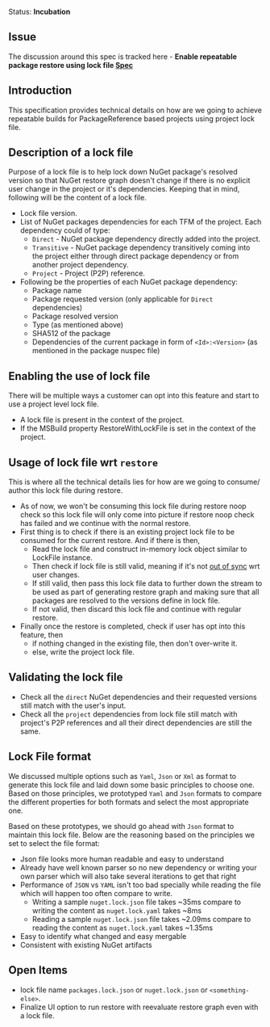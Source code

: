Status: **Incubation**

## Issue

The discussion around this spec is tracked here - **Enable repeatable package restore using lock file [Spec](https://github.com/NuGet/Home/wiki/Enable-repeatable-package-restore-using-lock-file)** 

## Introduction

This specification provides technical details on how are we going to achieve repeatable builds for PackageReference based projects using project lock file.

## Description of a lock file

Purpose of a lock file is to help lock down NuGet package's resolved version so that NuGet restore graph doesn't change if there is no explicit user change in the project or it's dependencies. Keeping that in mind, following will be the content of a lock file.

* Lock file version.
* List of NuGet packages dependencies for each TFM of the project. Each dependency could of type:
  * `Direct` - NuGet package dependency directly added into the project.
  * `Transitive` - NuGet package dependency transitively coming into the project either through direct package dependency or from another project dependency.
  * `Project` - Project (P2P) reference.
* Following be the properties of each NuGet package dependency:
  * Package name
  * Package requested version (only applicable for `Direct` dependencies)
  * Package resolved version
  * Type (as mentioned above)
  * SHA512 of the package
  * Dependencies of the current package in form of `<Id>:<Version>` (as mentioned in the package nuspec file)

## Enabling the use of lock file

There will be multiple ways a customer can opt into this feature and start to use a project level lock file.

* A lock file is present in the context of the project.
* If the MSBuild property RestoreWithLockFile is set in the context of the project.

## Usage of lock file wrt `restore`

This is where all the technical details lies for how are we going to consume/ author this lock file during restore.

* As of now, we won't be consuming this lock file during restore noop check so this lock file will only come into picture if restore noop check has failed and we continue with the normal restore.
* First thing is to check if there is an existing project lock file to be consumed for the current restore. And if there is then,
  * Read the lock file and construct in-memory lock object similar to LockFile instance.
  * Then check if lock file is still valid, meaning if it's not [out of sync](https://github.com/NuGet/Home/wiki/Enable-repeatable-package-restore-using-lock-file#out-of-sync) wrt user changes.
  * If still valid, then pass this lock file data to further down the stream to be used as part of generating restore graph and making sure that all packages are resolved to the versions define in lock file.
  * If not valid, then discard this lock file and continue with regular restore.
* Finally once the restore is completed, check if user has opt into this feature, then
  * if nothing changed in the existing file, then don't over-write it.
  * else, write the project lock file.

## Validating the lock file

* Check all the `direct` NuGet dependencies and their requested versions still match with the user's input.
* Check all the `project` dependencies from lock file still match with project's P2P references and all their direct dependencies are still the same.

## Lock File format

We discussed multiple options such as `Yaml`, `Json` or `Xml` as format to generate this lock file and laid down some basic principles to choose one. Based on those principles, we prototyped `Yaml` and `Json` formats to compare the different properties for both formats and select the most appropriate one.

Based on these prototypes, we should go ahead with `Json` format to maintain this lock file. Below are the reasoning based on the principles we set to select the file format:

* Json file looks more human readable and easy to understand
* Already have well known parser so no new dependency or writing your own parser which will also take several iterations to get that right
* Performance of `JSON` vs `YAML` isn't too bad specially while reading the file which will happen too often compare to write.
  * Writing a sample `nuget.lock.json` file takes ~35ms compare to writing the content as `nuget.lock.yaml` takes ~8ms
  * Reading a sample `nuget.lock.json` file takes ~2.09ms compare to reading the content as `nuget.lock.yaml` takes ~1.35ms
* Easy to identify what changed and easy mergable
* Consistent with existing NuGet artifacts

## Open Items

* lock file name `packages.lock.json` or `nuget.lock.json` or `<something-else>`.
* Finalize UI option to run restore with reevaluate restore graph even with a lock file.